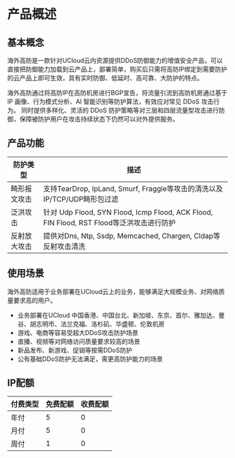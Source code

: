 


# 产品概述

## 基本概念

海外高防是一款针对UCloud云内资源提供DDoS防御能力的增值安全产品，可以直接把防御能力加载到云产品上，部署简单，购买后只需将高防IP绑定到需要防护的云产品上即可生效，具有实时防御、低延时、高可靠、大防护的特点。

海外高防通过将高防IP在高防机房进行BGP宣告，将流量引流到高防机房通过基于 IP 画像、行为模式分析、AI 智能识别等防护算法，有效应对常见 DDoS 攻击行为。
同时提供多样化、灵活的 DDoS 防护策略等对三层和四层流量型攻击进行防御，保障被防护用户在攻击持续状态下仍然可以对外提供服务。

## 产品功能

| 防护类型             | 描述                                                         |
| -------------------- | ------------------------------------------------------------ |
| 畸形报文攻击         | 支持TearDrop, IpLand, Smurf, Fraggle等攻击的清洗以及 IP/TCP/UDP畸形包过滤 |
| 泛洪攻击            |针对 Udp Flood, SYN Flood, Icmp Flood, ACK Flood, FIN Flood, RST Flood等泛洪攻击进行防护 |
| 反射放大攻击         |提供对Dns, Ntp, Ssdp, Memcached, Chargen,  Cldap等反射攻击清洗 |


## 使用场景

海外高防适用于业务部署在UCloud云上的业务，能够满足大规模业务、对网络质量要求高的用户。
- 业务部署在UCloud 中国香港、中国台北、新加坡、东京、首尔、雅加达、曼谷、胡志明市、法兰克福、洛杉矶、华盛顿、伦敦机房
- 游戏、电商等容易受超大DDoS攻击防护场景
- 直播、视频等对网络访问质量要求较高的场景
- 新品发布、新游戏、促销等按需DDoS防护
- 公有基础DDoS防护无法满足，需更高防护能力的场景

## IP配额
| 付费类型 | 免费配额 | 收费配额 |
| -------- | -------- | -------- |
| 年付     | 5        | 0        |
| 月付     | 5        | 0        |
| 周付     | 1        | 0        |

